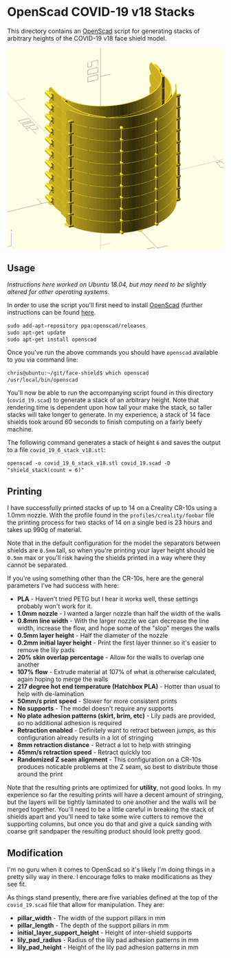 # OpenScad COVID-19 v18 Stacks

This directory contains an [OpenScad](https://www.openscad.org/) script for generating stacks of arbitrary heights of the COVID-19 v18 face shield model.

![Example stack of 10 masks](stack_of_10.png)

## Usage

*Instructions here worked on Ubuntu 18.04, but may need to be slightly altered for other operating systems.*

In order to use the script you'll first need to install [OpenScad](https://www.openscad.org/) (further instructions can be found [here](http://ubuntuhandbook.org/index.php/2019/01/install-openscad-ubuntu-18-10-18-04/). 

```
sudo add-apt-repository ppa:openscad/releases
sudo apt-get update
sudo apt-get install openscad
```

Once you've run the above commands you should have `openscad` available to you via command line:

```
chris@ubuntu:~/git/face-shield$ which openscad
/usr/local/bin/openscad
```

You'll now be able to run the accompanying script found in this directory (`covid_19.scad`) to generate a stack of an arbitrary height. Note that rendering time is dependent upon how tall your make the stack, so taller stacks will take longer to generate. In my experience, a stack of 14 face shields took around 60 seconds to finish computing on a fairly beefy machine.

The following command generates a stack of height `6` and saves the output to a file `covid_19_6_stack_v18.stl`:

```
openscad -o covid_19_6_stack_v18.stl covid_19.scad -D "shield_stack(count = 6)"
```

## Printing

I have successfully printed stacks of up to 14 on a Creality CR-10s using a 1.0mm nozzle. With the profile found in the `profiles/creality/foobar` file the printing process for two stacks of 14 on a single bed is 23 hours and takes up 990g of material.

Note that in the default configuration for the model the separators between shields are `0.5mm` tall, so when you're printing your layer height should be `0.5mm` max or you'll risk having the shields printed in a way where they cannot be separated.

If you're using something other than the CR-10s, here are the general parameters I've had success with here:

* **PLA** - Haven't tried PETG but I hear it works well, these settings probably won't work for it.
* **1.0mm nozzle** - I wanted a larger nozzle than half the width of the walls
* **0.8mm line width** - With the larger nozzle we can decrease the line width, increase the flow, and hope some of the "slop" merges the walls
* **0.5mm layer height** - Half the diameter of the nozzle
* **0.2mm initial layer height** - Print the first layer thinner so it's easier to remove the lily pads
* **20% skin overlap percentage** - Allow for the walls to overlap one another
* **107% flow** - Extrude material at 107% of what is otherwise calculated, again hoping to merge the walls
* **217 degree hot end temperature (Hatchbox PLA)** - Hotter than usual to help with de-lamination
* **50mm/s print speed** - Slower for more consistent prints
* **No supports** - The model doesn't require any supports
* **No plate adhesion patterns (skirt, brim, etc)** - Lily pads are provided, so no additional adhesion is required
* **Retraction enabled** - Definitely want to retract between jumps, as this configuration already results in a lot of stringing
* **8mm retraction distance** - Retract a lot to help with stringing
* **45mm/s retraction speed** - Retract quickly too
* **Randomized Z seam alignment** - This configuration on a CR-10s produces noticable problems at the Z seam, so best to distribute those around the print

Note that the resulting prints are optimized for **utility**, not good looks. In my experience so far the resulting prints will have a decent amount of stringing, but the layers will be tightly laminated to one another and the walls will be merged together. You'll need to be a little careful in breaking the stack of shields apart and you'll need to take some wire cutters to remove the supporting columns, but once you do that and give a quick sanding with coarse grit sandpaper the resulting product should look pretty good.

## Modification

I'm no guru when it comes to OpenScad so it's likely I'm doing things in a pretty silly way in there. I encourage folks to make modifications as they see fit.

As things stand presently, there are five variables defined at the top of the `covid_19.scad` file that allow for manipulation. They are:

* **pillar_width** - The width of the support pillars in mm
* **pillar_length** - The depth of the support pillars in mm
* **initial_layer_support_height** - Height of inter-shield supports
* **lily_pad_radius** - Radius of the lily pad adhesion patterns in mm
* **lily_pad_height** - Height of the lily pad adhesion patterns in mm